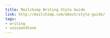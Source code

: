 ```yaml
---
title: Mailchimp Writing Style Guide
link: http://mailchimp.com/about/style-guide/
tags:
- writing
- voiceandtone
---
```

